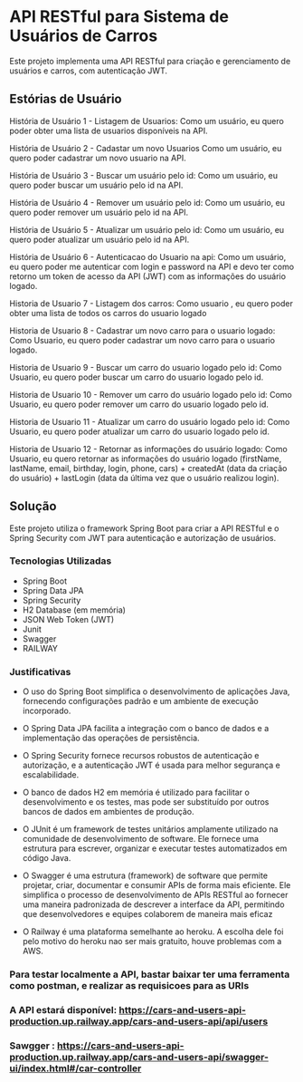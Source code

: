 # API RESTful para Sistema de Usuários de Carros

Este projeto implementa uma API RESTful para criação e gerenciamento de usuários e carros, com autenticação JWT.

## Estórias de Usuário

História de Usuário 1 - Listagem de Usuarios:
Como um usuário, eu quero poder obter uma lista de usuarios disponíveis na API.

História de Usuário 2 - Cadastar um novo Usuarios
Como um usuário, eu quero poder cadastrar um novo usuario na API.

História de Usuário 3 - Buscar um usuário pelo id:
Como um usuário, eu quero poder buscar um usuário pelo id na API.

História de Usuário 4 - Remover um usuário pelo id:
Como um usuário, eu quero poder remover um usuário pelo id na API.

História de Usuário 5 - Atualizar um usuário pelo id:
Como um usuário, eu quero poder atualizar um usuário pelo id na API.

História de Usuário 6 - Autenticacao  do Usuario na api:
Como um usuário, eu quero poder me autenticar com login e password na API e devo ter como retorno um  token
de acesso da API (JWT) com as informações do usuário logado.

Historia de Usuario 7 - Listagem dos carros:
Como usuario , eu quero poder obter  uma lista de todos os carros do usuario logado

Historia de Usuario 8 -  Cadastrar um novo carro para o usuario logado:
Como Usuario, eu quero poder cadastrar um novo carro para o usuario logado.

Historia de Usuario 9 -  Buscar um carro do usuario logado pelo id:
Como Usuario, eu quero poder buscar um carro do usuario logado pelo id.

Historia de Usuario 10 - Remover um carro do usuário logado pelo id:
Como Usuario, eu quero poder remover um carro do usuario logado pelo id.

Historia de Usuario 11 - Atualizar um carro do usuário logado pelo id:
Como Usuario, eu quero poder atualizar um carro do usuario logado pelo id.

Historia de Usuario 12 - Retornar as informações do usuário logado:
Como Usuario, eu quero retornar as informações do usuário logado (firstName, lastName, email, birthday, login,
phone, cars) + createdAt (data da criação do usuário) + lastLogin (data da última vez
que o usuário realizou login).


## Solução

Este projeto utiliza o framework Spring Boot para criar a API RESTful e o Spring Security com JWT para autenticação e autorização de usuários.

### Tecnologias Utilizadas

- Spring Boot
- Spring Data JPA
- Spring Security
- H2 Database (em memória)
- JSON Web Token (JWT)
- Junit
- Swagger
- RAILWAY 
### Justificativas

- O uso do Spring Boot simplifica o desenvolvimento de aplicações Java, fornecendo configurações padrão e um ambiente de execução incorporado.

- O Spring Data JPA facilita a integração com o banco de dados e a implementação das operações de persistência.

- O Spring Security fornece recursos robustos de autenticação e autorização, e a autenticação JWT é usada para melhor segurança e escalabilidade.

- O banco de dados H2 em memória é utilizado para facilitar o desenvolvimento e os testes, mas pode ser substituído por outros bancos de dados em ambientes de produção.
  
- O JUnit é um framework de testes unitários amplamente utilizado na comunidade de desenvolvimento de software. Ele fornece uma estrutura para escrever, organizar e executar testes automatizados em código Java.

- O Swagger é uma estrutura (framework) de software que permite projetar, criar, documentar e consumir APIs de forma mais eficiente. Ele simplifica o processo de desenvolvimento de APIs RESTful ao fornecer uma maneira padronizada de descrever a interface da API, permitindo que desenvolvedores e equipes colaborem de maneira mais eficaz
  
- O Railway é uma plataforma semelhante ao heroku. A escolha dele foi pelo motivo do heroku nao ser mais gratuito, houve problemas com a AWS.

### Para testar localmente a API,  bastar baixar ter uma ferramenta como postman, e realizar as requisicoes para as URIs  

###  A API estará disponível: https://cars-and-users-api-production.up.railway.app/cars-and-users-api/api/users

### Sawgger : https://cars-and-users-api-production.up.railway.app/cars-and-users-api/swagger-ui/index.html#/car-controller



